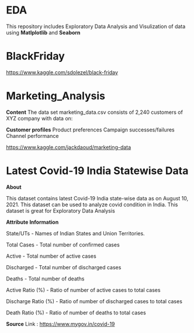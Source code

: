 # EDA
This repository includes Exploratory Data Analysis and Visulization of data using **Matlplotlib** and **Seaborn**

# BlackFriday
https://www.kaggle.com/sdolezel/black-friday

# Marketing_Analysis

**Content**
The data set marketing_data.csv consists of 2,240 customers of XYZ company with data on:

**Customer profiles**
Product preferences
Campaign successes/failures
Channel performance

https://www.kaggle.com/jackdaoud/marketing-data

# Latest Covid-19 India Statewise Data
**About**

This dataset contains latest Covid-19 India state-wise data as on August 10, 2021. This dataset can be used to analyze covid condition in India.
This dataset is great for Exploratory Data Analysis

**Attribute Information**

State/UTs - Names of Indian States and Union Territories.

Total Cases - Total number of confirmed cases

Active - Total number of active cases

Discharged - Total number of discharged cases

Deaths - Total number of deaths

Active Ratio (%) - Ratio of number of active cases to total cases

Discharge Ratio (%) - Ratio of number of discharged cases to total cases

Death Ratio (%) - Ratio of number of deaths to total cases

**Source**
Link : https://www.mygov.in/covid-19

